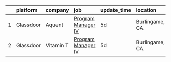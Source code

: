 

|    | platform   | company   | job                                                                                                                                                                                                                                                                                                                                                                                                                                                                                                                                                                                                                                                                                                                                                                                                      | update_time   | location       |
|---:|:-----------|:----------|:---------------------------------------------------------------------------------------------------------------------------------------------------------------------------------------------------------------------------------------------------------------------------------------------------------------------------------------------------------------------------------------------------------------------------------------------------------------------------------------------------------------------------------------------------------------------------------------------------------------------------------------------------------------------------------------------------------------------------------------------------------------------------------------------------------|:--------------|:---------------|
|  1 | Glassdoor  | Aquent    | [Program Manager IV](https://www.glassdoor.com/partner/jobListing.htm?pos=101&ao=1110586&s=58&guid=00000182394840d48912377e5c568a44&src=GD_JOB_AD&t=SR&vt=w&cs=1_aa687c58&cb=1658818413049&jobListingId=1008017455116&cpc=FB7E4A1762AE5BEC&jrtk=3-0-1g8skggcsgsoi801-1g8skggdbjflt800-8d1682a725fb2da2--6NYlbfkN0DMrcEu7yrtATojKJA7cEzGQ3FdRGWLh0CZQInL4ECGI9gD0Wolx9R2v-Aex0-GK055x9vA5s307DGHv0W5SkObvNl5JpBD7g-xvLL7PSPDsGPYoq97YN7vV4MzUdIFnAghV4J7yOPdvpBUz023g4HBCKgSpji9UlABrL2WRROQqYiFaTM8rZfV7oDIhNvcrSiban1zypj1u3lYBOshF46mMaMBGz_0ngWYWafI57unvtHo0TZFwknb929OcX58gsAHSw0MV6C0NCZwY3yFEfQB7T42tngJyyfsswdHHGMEqvIynINvoJjh0KZwhuPcCdJF0W_4tmc-isFlM54nNh-QNcAjSmXjckyc7WzIGa1e11feVruhf5AtmzGHcVwpdQnqHkeU3xzSnIreWfg6-JCA5BdzIJiEtpUzmXnCy2-nRmpWR1uowjwcndekhOoJU5N5ZNc6gNUakA%3D%3D)     | 5d            | Burlingame, CA |
|  2 | Glassdoor  | Vitamin T | [Program Manager IV](https://www.glassdoor.com/partner/jobListing.htm?pos=102&ao=1110586&s=58&guid=00000182394840d48912377e5c568a44&src=GD_JOB_AD&t=SR&vt=w&cs=1_f39f79bd&cb=1658818413049&jobListingId=1008018057373&cpc=3BA4CE39D5B5DEF5&jrtk=3-0-1g8skggcsgsoi801-1g8skggdbjflt800-4f441d38a031c238--6NYlbfkN0DMrcEu7yrtATojKJA7cEzGQ3FdRGWLh0CZQInL4ECGI6k5tN82kdM0cJmh4vC7GggASUzm4EaCsavDd7w3K-_c2lAe6sXZLJCVdL7lflUIyq1fdAxs9-AXRTBelcsvkGtYmaDKNjewIFEjniwbLuQFvTSlinTQms2EWgNuwKa2h2yK1-o-4Fmb8gXm-WH0yOsdcwq4ZizQY6vTPDRM4KC4P5w1FnhhkOjjHLGa-mxJ-iHGBPqQnVo6xM1KDjC3ti2PksZd8zWyXFyks_d2h-AFu_f0bDQISq84SrVaeMBGspY09z2BvsrsRmZXTheYl6UnPIoRwC0RQ5SrhTgW9WeRsx2-FYQzYNEsy49xYl5QPSgWYY51kA-8JYwUgBJK-RDPx3sRYjzUiQShm2bVwi22h6PYAQa1RzsRPOS8IVNX8IpnV5oPK4mys8F1OyZhSArpTW6quP70jpXTQVukavqV) | 5d            | Burlingame, CA |
